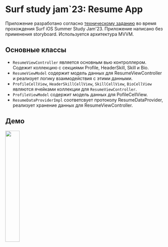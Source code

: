 # Surf study jam`23: Resume App

Приложение разработано согласно [техническому заданию](https://docs.google.com/document/d/1luRUUr6MVARiL3jRXiGmkHzlWpJFzqMTRgk2O-hMpkc/edit) во время прохождения Surf iOS Summer Study Jam'23. Приложение написано без применения storyboard. Используется архитектура MVVM.

## Основные классы
* `ResumeViewController` является основным вью контроллером. Содежит коллекцию с секциями Profile, HeaderSkill, Skill и Bio.
* `ResumeViewModel` содержит модель данных для ResumeViewController и реализует логику взаимодействия с этими данными.
* `ProfileCellView`, `HeaderSkillCellView`, `SkillCellView`, `BioCellView` являются ячейками коллекции для `ResumeViewController`.
* `ProfileViewModel` содержит модель данных для PofileCellView.
* `ResumeDataProviderImpl` соответсвует протоколу ResumeDataProvider, реализует хранение данных для ResumeViewController.


## Демо
<p align="left">
  <img src="https://github.com/masnumberone/surf-study-jam-23/assets/95964517/3ffcc23e-e8d3-468a-b5a9-0641045d97f9" width="30%"/>
</p
